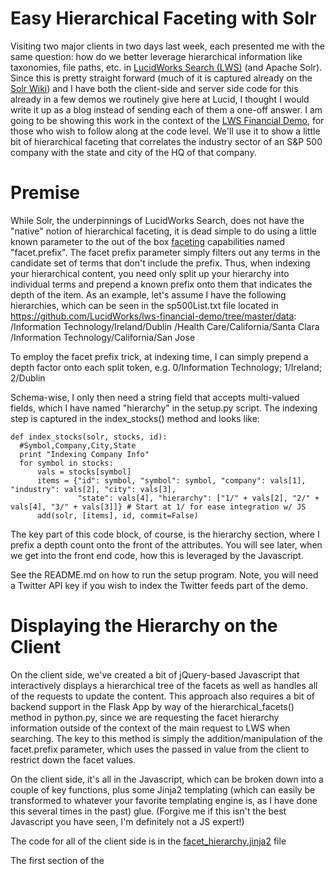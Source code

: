 Easy Hierarchical Faceting with Solr
==================

Visiting two major clients in two days last week, each presented me with the same question: how do we better leverage hierarchical information like taxonomies, file paths, etc.
in <a href="http://www.lucidworks.com/download">LucidWorks Search (LWS)</a> (and Apache Solr).  Since this is pretty straight forward (much of it is captured already
 on the <a href="http://wiki.apache.org/solr/HierarchicalFaceting">Solr Wiki</a>) and I have both
the client-side and server side code for this already in a few demos we routinely give here at Lucid, I thought I would write it up as a blog
instead of sending each of them a one-off answer.  I am going to be showing this work in the context of the
<a href="http://www.github.com/lucidworks/lws-financial-demo">LWS Financial Demo</a>, for those who wish to follow along at the code level.  We'll use it
to show a little bit of hierarchical faceting that correlates the industry sector of an S&P 500 company with the state and city of the HQ of that company.

Premise
==================

While Solr, the underpinnings of LucidWorks Search, does not have the "native" notion of hierarchical faceting, it is dead simple to do
using a little known parameter to the out of the box <a href="https://cwiki.apache.org/confluence/display/solr/Faceting">faceting</a> capabilities
named "facet.prefix".  The facet prefix parameter simply filters out any terms in the candidate set of terms that don't include the prefix.  Thus, when indexing
your hierarchical content, you need only split up your hierarchy into individual terms and prepend a known prefix onto them that indicates the depth
of the item.  As an example, let's assume I have the following hierarchies, which can be seen in the sp500List.txt file located in
<a href="https://github.com/LucidWorks/lws-financial-demo/tree/master/data">https://github.com/LucidWorks/lws-financial-demo/tree/master/data</a>:
  /Information Technology/Ireland/Dublin
  /Health Care/California/Santa Clara
  /Information Technology/California/San Jose

To employ the facet prefix trick, at indexing time, I can simply prepend
a depth factor onto each split token, e.g. 0/Information Technology; 1/Ireland; 2/Dublin

Schema-wise, I only then need a string field that accepts multi-valued fields, which I have named "hierarchy" in the setup.py
script.  The indexing step is captured in the index_stocks() method and looks like:

    def index_stocks(solr, stocks, id):
      #Symbol,Company,City,State
      print "Indexing Company Info"
      for symbol in stocks:
          vals = stocks[symbol]
          items = {"id": symbol, "symbol": symbol, "company": vals[1], "industry": vals[2], "city": vals[3],
                   "state": vals[4], "hierarchy": ["1/" + vals[2], "2/" + vals[4], "3/" + vals[3]]} # Start at 1/ for ease integration w/ JS
          add(solr, [items], id, commit=False)


The key part of this code block, of course, is the hierarchy section, where I prefix a depth count onto the front of the attributes.  You will
see later, when we get into the front end code, how this is leveraged by the Javascript.

See the README.md on how to run the setup program.  Note, you will need a Twitter API key if you wish to index the Twitter feeds part of the demo.

Displaying the Hierarchy on the Client
==================

On the client side, we've created a bit of jQuery-based Javascript that interactively displays a hierarchical tree of the facets as well
as handles all of the requests to update the content.  This approach also requires a bit of backend support in the Flask App by way of the
hierarchical_facets() method in python.py, since we are requesting the facet hierarchy information outside of the context of the main request
to LWS when searching.  The key to this method is simply the addition/manipulation of the facet.prefix parameter, which uses the passed in value from the client
to restrict down the facet values.

On the client side, it's all in the Javascript, which can be broken down into a couple of key functions, plus
some Jinja2 templating (which can easily be transformed to whatever your favorite templating engine is, as I have done this
several times in the past) glue.  (Forgive me if this isn't the best Javascript you have seen, I'm definitely not a JS expert!)

The code for all of the client side is in the <a href="">facet_hierarchy.jinja2</a> file

The first section of the

